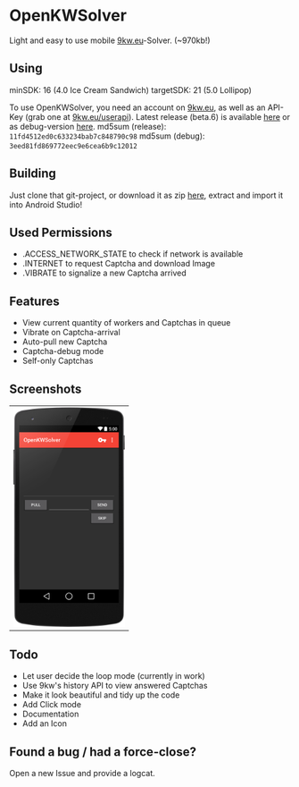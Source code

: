OpenKWSolver
============

Light and easy to use mobile [9kw.eu](http://www.9kw.eu/)-Solver. (~970kb!)

Using
-----

minSDK: 16 (4.0 Ice Cream Sandwich)
targetSDK: 21 (5.0 Lollipop)

To use OpenKWSolver, you need an account on [9kw.eu](http://www.9kw.eu/), as well as an API-Key (grab one at [9kw.eu/userapi](http://www.9kw.eu/userapi.html)).
Latest release (beta.6) is available [here](https://github.com/dotWee/OpenKWSolver/blob/master/app-release.apk?raw=true) or as debug-version [here](https://github.com/dotWee/OpenKWSolver/blob/master/app-debug.apk?raw=true).
md5sum (release): <code>11fd4512ed0c633234bab7c848790c98</code>
md5sum (debug): <code>3eed81fd869772eec9e6cea6b9c12012</code>

Building
--------

Just clone that git-project, or download it as zip [here](https://github.com/dotwee/OpenKWSolver/archive/master.zip), extract and import it into Android Studio!

Used Permissions
----------------

+ .ACCESS_NETWORK_STATE to check if network is available
+ .INTERNET to request Captcha and download Image
+ .VIBRATE to signalize a new Captcha arrived

Features
--------

+ View current quantity of workers and Captchas in queue
+ Vibrate on Captcha-arrival
+ Auto-pull new Captcha
+ Captcha-debug mode
+ Self-only Captchas

Screenshots
-----------

<table style="border: 0px;">
<tr>
<td><img width="200px" src="Screenshot.png" /></td>
</tr>
</table>

Todo
----

+ Let user decide the loop mode (currently in work)
+ Use 9kw's history API to view answered Captchas
+ Make it look beautiful and tidy up the code
+ Add Click mode
+ Documentation
+ Add an Icon

Found a bug / had a force-close?
--------------------------------

Open a new Issue and provide a logcat.
